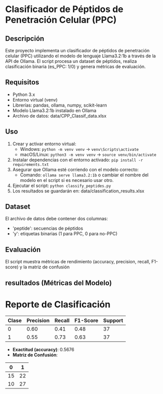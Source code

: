 # Clasificador de Péptidos de Penetración Celular (PPC)

## Descripción

Este proyecto implementa un clasificador de péptidos de penetración celular (PPC) utilizando el modelo de lenguaje Llama3.2:1b a través de la API de Ollama. El script procesa un dataset de péptidos, realiza clasificación binaria (es_PPC: 1/0) y genera métricas de evaluación.

## Requisitos

- Python 3.x
- Entorno virtual (venv)
- Librerías: pandas, ollama, numpy, scikit-learn
- Modelo Llama3.2:1b instalado en Ollama
- Archivo de datos: data/CPP_Classif_data.xlsx

## Uso

1. Crear y activar entorno virtual:
   - Windows: `python -m venv venv` → `venv\Scripts\activate`
   - macOS/Linux: `python3 -m venv venv` → `source venv/bin/activate`
2. Instalar dependencias con el entorno activado: `pip install -r requirements.txt`
3. Asegurar que Ollama esté corriendo con el modelo correcto:
   - Comando: `ollama serve llama3.2:1b` o cambiar el nombre del modelo en el script si es necesario usar otro.
4. Ejecutar el script: `python classify_peptides.py`
5. Los resultados se guardarán en: data/classification_results.xlsx

## Dataset

El archivo de datos debe contener dos columnas:

- 'peptide': secuencias de péptidos
- 'y': etiquetas binarias (1 para PPC, 0 para no-PPC)

## Evaluación

El script muestra métricas de rendimiento (accuracy, precision, recall, F1-score) y la matriz de confusión

## resultados (Métricas del Modelo)

# Reporte de Clasificación

| Clase | Precision | Recall | F1-Score | Support |
| ----- | --------- | ------ | -------- | ------- |
| 0     | 0.60      | 0.41   | 0.48     | 37      |
| 1     | 0.55      | 0.73   | 0.63     | 37      |

- **Exactitud (accuracy)**: 0.5676
- **Matriz de Confusión**:

| 0   | 1   |
| --- | --- |
| 15  | 22  |
| 10  | 27  |
